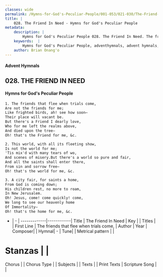 ```yaml
---
classes: wide
permalink: /Hymns-for-God's-Peculiar-People/001-053/021-030/The-Friend-In-Need/
title: |
    028. The Friend In Need - Hymns for God's Peculiar People
metadata:
    description: |
        Hymns for God's Peculiar People 028. The Friend In Need. The friends that flee when trials come, Are not the friends for me; Like frighted birds, ah! see how soon— Their place will vacant be. But there's a Friend I dearly love, Who for me left the realms above, And died upon the tree— Oh! that's the Friend for me, &c.  
    keywords:  |
        Hymns for God's Peculiar People, adventhymnals, advent hymnals, The Friend In Need, The friends that flee when trials come,. 
    author: Brian Onang'o
---
```

#### Advent Hymnals
## 028. THE FRIEND IN NEED
####  Hymns for God's Peculiar People
```txt
1. The friends that flee when trials come,
Are not the friends for me;
Like frighted birds, ah! see how soon—
Their place will vacant be.
But there's a Friend I dearly love,
Who for me left the realms above,
And died upon the tree—
Oh! that's the Friend for me, &c.

2. This world, with all its fleeting show,
Is not the world for me;
'Tis mix'd with many tears of wo,
And scenes of misery.But there's a world so pure and fair,
And all the saints shall enter there,
From sin and sorrow free—
Oh! that's the world for me, &c.

3. A city fair, for saints a home,
From God is coming down;
His children rest, no more to roam,
In New Jerusalem.
Oh! Jesus, come! come quickly! come,
We long to see our heavenly home
Of Immortality—
Oh! that's the home for me, &c.


```
- |   -  |
-------------|------------|
Title | The Friend In Need |
Key |  |
Titles |  |
First Line | The friends that flee when trials come, |
Author | 
Year | 
Composer|  |
Hymnal|  - |
Tune|  |
Metrical pattern | |
# Stanzas |  |
Chorus |  |
Chorus Type |  |
Subjects |  |
Texts |  |
Print Texts | 
Scripture Song |  |
    
